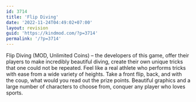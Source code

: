 ```yaml
---
id: 3714
title: 'Flip Diving'
date: '2022-11-24T04:49:02+07:00'
layout: revision
guid: 'https://kindmod.com/?p=3714'
permalink: '/?p=3714'
---
```


Flip Diving (MOD, Unlimited Coins) – the developers of this game, offer their players to make incredibly beautiful diving, create their own unique tricks that one could not be repeated. Feel like a real athlete who performs tricks with ease from a wide variety of heights. Take a front flip, back, and with the coup, what would you read out the prize points. Beautiful graphics and a large number of characters to choose from, conquer any player who loves sports.